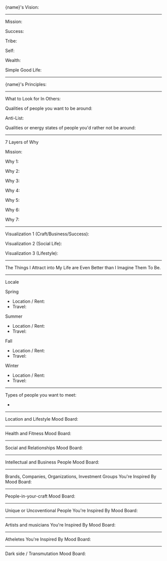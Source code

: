 {name}'s Vision:


---

Mission:

Success:

Tribe:

Self:

Wealth:

Simple Good Life:

---

{name}'s Principles:


---

What to Look for In Others:

Qualities of people you want to be around:


Anti-List:

Qualities or energy states of people you'd rather not be around:

---

7 Layers of Why

Mission:

Why 1:

Why 2:

Why 3:

Why 4:

Why 5:

Why 6:

Why 7:


---


Visualization 1 (Craft/Business/Success):


Visualization 2 (Social Life):


Visualization 3 (Lifestyle):


---

The Things I Attract into My Life are Even Better than I Imagine Them To Be.


---

Locale

Spring

- Location / Rent:
- Travel:

Summer

- Location / Rent:
- Travel:

Fall

- Location / Rent:
- Travel:

Winter

- Location / Rent:
- Travel:

---

Types of people you want to meet:

- 

---

Location and Lifestyle Mood Board:


---

Health and Fitness Mood Board:


---

Social and Relationships Mood Board:


---

Intellectual and Business People Mood Board:


---
Brands, Companies, Organizations, Investment Groups You're Inspired By Mood Board:


---
People-in-your-craft Mood Board:


---
Unique or Uncoventional People You're Inspired By Mood Board:


---
Artists and musicians You're Inspired By Mood Board:


---
Atheletes You're Inspired By Mood Board:


---
Dark side / Transmutation Mood Board:
